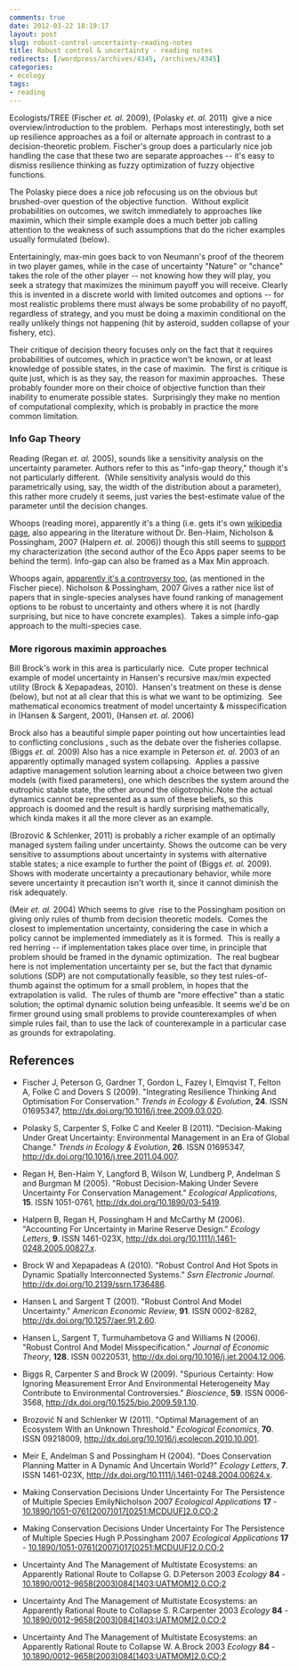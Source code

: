 ```yaml
---
comments: true
date: 2012-03-22 18:19:17
layout: post
slug: robust-control-uncertainty-reading-notes
title: Robust control & uncertainty - reading notes
redirects: [/wordpress/archives/4345, /archives/4345]
categories:
- ecology
tags:
- reading
---
```


Ecologists/TREE (Fischer _et. al._ 2009), (Polasky _et. al._ 2011)  give a nice overview/introduction to the problem.  Perhaps most interestingly, both set up resilience approaches as a foil or alternate approach in contrast to a decision-theoretic problem. Fischer's group does a particularly nice job handling the case that these two are separate approaches -- it's easy to dismiss resilience thinking as fuzzy optimization of fuzzy objective functions.

The Polasky piece does a nice job refocusing us on the obvious but brushed-over question of the objective function.  Without explicit probabilities on outcomes, we switch immediately to approaches like maximin, which their simple example does a much better job calling attention to the weakness of such assumptions that do the richer examples usually formulated (below).

Entertainingly, max-min goes back to von Neumann's proof of the theorem in two player games, while in the case of uncertainty "Nature" or "chance" takes the role of the other player -- not knowing how they will play, you seek a strategy that maximizes the minimum payoff you will receive. Clearly this is invented in a discrete world with limited outcomes and options -- for most realistic problems there must always be some probability of no payoff, regardless of strategy, and you must be doing a maximin conditional on the really unlikely things not happening (hit by asteroid, sudden collapse of your fishery, etc).

Their critique of decision theory focuses only on the fact that it requires probabilities of outcomes, which in practice won't be known, or at least knowledge of possible states, in the case of maximin.  The first is critique is quite just, which is as they say, the reason for maximin approaches.  These probably founder more on their choice of objective function than their inability to enumerate possible states.  Surprisingly they make no mention of computational complexity, which is probably in practice the more common limitation.



### Info Gap Theory


Reading (Regan _et. al._ 2005), sounds like a sensitivity analysis on the uncertainty parameter. Authors refer to this as "info-gap theory," though it's not particularly different.  (While sensitivity analysis would do this parametrically using, say, the width of the distribution about a parameter), this rather more crudely it seems, just varies the best-estimate value of the parameter until the decision changes.

Whoops (reading more), apparently it's a thing (i.e. gets it's own [wikipedia page](http://en.wikipedia.org/wiki/Info-gap_decision_theory), also appearing in the literature without Dr. Ben-Haim, Nicholson & Possingham, 2007 (Halpern _et. al._ 2006)) though this still seems to [support](http://en.wikipedia.org/wiki/Info-gap_decision_theory#Alternatives) my characterization (the second author of the Eco Apps paper seems to be behind the term). Info-gap can also be framed as a Max Min approach.

Whoops again, [apparently it's a controversy too](http://info-gap.moshe-online.com/), (as mentioned in the Fischer piece).
Nicholson & Possingham, 2007 Gives a rather nice list of papers that in single-species analyses have found ranking of management options to be robust to uncertainty and others where it is not (hardly surprising, but nice to have concrete examples).  Takes a simple info-gap approach to the multi-species case.



### More rigorous maximin approaches


Bill Brock's work in this area is particularly nice.  Cute proper technical example of model uncertainty in Hansen's recursive max/min expected utility (Brock & Xepapadeas, 2010).  Hansen's treatment on these is dense (below), but not at all clear that this is what we want to be optimizing.  See mathematical economics treatment of model uncertainty & misspecification in (Hansen & Sargent, 2001), (Hansen _et. al._ 2006)

Brock also has a beautiful simple paper pointing out how uncertainties lead to conflicting conclusions , such as the debate over the fisheries collapse.  (Biggs _et. al._ 2009)
Also has a nice example in Peterson _et. al._ 2003 of an apparently optimally managed system collapsing.  Applies a passive adaptive management solution learning about a choice between two given models (with fixed parameters), one which describes the system around the eutrophic stable state, the other around the oligotrophic.Note the actual dynamics cannot be represented as a sum of these beliefs, so this approach is doomed and the result is hardly surprising mathematically, which kinda makes it all the more clever as an example.

(Brozović & Schlenker, 2011) is probably a richer example of an optimally managed system failing under uncertainty.  Shows the outcome can be very sensitive to assumptions about uncertainty in systems with alternative stable states; a nice example to further the point of  (Biggs _et. al._ 2009).  Shows with moderate uncertainty a precautionary behavior, while more severe uncertainty it precaution isn't worth it, since it cannot diminish the risk adequately.  

(Meir _et. al._ 2004) Which seems to give  rise to the Possingham position on giving only rules of thumb from decision theoretic models.  Comes the closest to implementation uncertainty, considering the case in which a policy cannot be implemented immediately as it is formed.  This is really a red herring -- if implementation takes place over time, in principle that problem should be framed in the dynamic optimization.  The real bugbear here is not implementation uncertainty per se, but the fact that dynamic solutions (SDP) are not computationally feasible, so they test rules-of-thumb against the optimum for a small problem, in hopes that the extrapolation is valid.  The rules of thumb are "more effective" than a static solution; the optimal dynamic solution being unfeasible. It seems we'd be on firmer ground using small problems to provide counterexamples of when simple rules fail, than to use the lack of counterexample in a particular case as grounds for extrapolating.

## References


- Fischer J, Peterson G, Gardner T, Gordon L, Fazey I, Elmqvist T, Felton A, Folke C and Dovers S (2009).
"Integrating Resilience Thinking And Optimisation For Conservation."
*Trends in Ecology &amp; Evolution*, **24**.
ISSN 01695347, <a href="http://dx.doi.org/10.1016/j.tree.2009.03.020">http://dx.doi.org/10.1016/j.tree.2009.03.020</a>.

- Polasky S, Carpenter S, Folke C and Keeler B (2011).
"Decision-Making Under Great Uncertainty: Environmental Management in an Era of Global Change."
*Trends in Ecology &amp; Evolution*, **26**.
ISSN 01695347, <a href="http://dx.doi.org/10.1016/j.tree.2011.04.007">http://dx.doi.org/10.1016/j.tree.2011.04.007</a>.

- Regan H, Ben-Haim Y, Langford B, Wilson W, Lundberg P, Andelman S and Burgman M (2005).
"Robust Decision-Making Under Severe Uncertainty For Conservation Management."
*Ecological Applications*, **15**.
ISSN 1051-0761, <a href="http://dx.doi.org/10.1890/03-5419">http://dx.doi.org/10.1890/03-5419</a>.

- Halpern B, Regan H, Possingham H and McCarthy M (2006).
"Accounting For Uncertainty in Marine Reserve Design."
*Ecology Letters*, **9**.
ISSN 1461-023X, <a href="http://dx.doi.org/10.1111/j.1461-0248.2005.00827.x">http://dx.doi.org/10.1111/j.1461-0248.2005.00827.x</a>.

- Brock W and Xepapadeas A (2010).
"Robust Control And Hot Spots in Dynamic Spatially Interconnected Systems."
*Ssrn Electronic Journal*.
<a href="http://dx.doi.org/10.2139/ssrn.1736486">http://dx.doi.org/10.2139/ssrn.1736486</a>.

- Hansen L and Sargent T (2001).
"Robust Control And Model Uncertainty."
*American Economic Review*, **91**.
ISSN 0002-8282, <a href="http://dx.doi.org/10.1257/aer.91.2.60">http://dx.doi.org/10.1257/aer.91.2.60</a>.

- Hansen L, Sargent T, Turmuhambetova G and Williams N (2006).
"Robust Control And Model Misspecification."
*Journal of Economic Theory*, **128**.
ISSN 00220531, <a href="http://dx.doi.org/10.1016/j.jet.2004.12.006">http://dx.doi.org/10.1016/j.jet.2004.12.006</a>.

- Biggs R, Carpenter S and Brock W (2009).
"Spurious Certainty: How Ignoring Measurement Error And Environmental Heterogeneity May Contribute to Environmental Controversies."
*Bioscience*, **59**.
ISSN 0006-3568, <a href="http://dx.doi.org/10.1525/bio.2009.59.1.10">http://dx.doi.org/10.1525/bio.2009.59.1.10</a>.

- Brozović N and Schlenker W (2011).
"Optimal Management of an Ecosystem With an Unknown Threshold."
*Ecological Economics*, **70**.
ISSN 09218009, <a href="http://dx.doi.org/10.1016/j.ecolecon.2010.10.001">http://dx.doi.org/10.1016/j.ecolecon.2010.10.001</a>.

- Meir E, Andelman S and Possingham H (2004).
"Does Conservation Planning Matter in A Dynamic And Uncertain World?"
*Ecology Letters*, **7**.
ISSN 1461-023X, <a href="http://dx.doi.org/10.1111/j.1461-0248.2004.00624.x">http://dx.doi.org/10.1111/j.1461-0248.2004.00624.x</a>.



-  Making Conservation Decisions Under Uncertainty For The Persistence of Multiple Species EmilyNicholson 2007 *Ecological Applications* **17**   - [10.1890/1051-0761(2007)017[0251:MCDUUF]2.0.CO;2](http://dx.doi.org/10.1890/1051-0761(2007)017[0251:MCDUUF]2.0.CO;2)
-  Making Conservation Decisions Under Uncertainty For The Persistence of Multiple Species Hugh P.Possingham 2007 *Ecological Applications* **17**   - [10.1890/1051-0761(2007)017[0251:MCDUUF]2.0.CO;2](http://dx.doi.org/10.1890/1051-0761(2007)017[0251:MCDUUF]2.0.CO;2)
-  Uncertainty And The Management of Multistate Ecosystems: an Apparently Rational Route to Collapse G. D.Peterson 2003 *Ecology* **84**   - [10.1890/0012-9658(2003)084[1403:UATMOM]2.0.CO;2](http://dx.doi.org/10.1890/0012-9658(2003)084[1403:UATMOM]2.0.CO;2)
-  Uncertainty And The Management of Multistate Ecosystems: an Apparently Rational Route to Collapse S. R.Carpenter 2003 *Ecology* **84**   - [10.1890/0012-9658(2003)084[1403:UATMOM]2.0.CO;2](http://dx.doi.org/10.1890/0012-9658(2003)084[1403:UATMOM]2.0.CO;2)
-  Uncertainty And The Management of Multistate Ecosystems: an Apparently Rational Route to Collapse W. A.Brock 2003 *Ecology* **84**   - [10.1890/0012-9658(2003)084[1403:UATMOM]2.0.CO;2](http://dx.doi.org/10.1890/0012-9658(2003)084[1403:UATMOM]2.0.CO;2)
